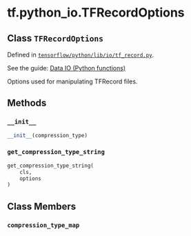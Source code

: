 <div itemscope itemtype="http://developers.google.com/ReferenceObject">
<meta itemprop="name" content="tf.python_io.TFRecordOptions" />
<meta itemprop="property" content="__init__"/>
<meta itemprop="property" content="get_compression_type_string"/>
<meta itemprop="property" content="compression_type_map"/>
</div>

# tf.python_io.TFRecordOptions

## Class `TFRecordOptions`





Defined in [`tensorflow/python/lib/io/tf_record.py`](https://www.tensorflow.org/code/tensorflow/python/lib/io/tf_record.py).

See the guide: [Data IO (Python functions)](../../../../api_guides/python/python_io.md)

Options used for manipulating TFRecord files.

## Methods

<h3 id="__init__"><code>__init__</code></h3>

``` python
__init__(compression_type)
```



<h3 id="get_compression_type_string"><code>get_compression_type_string</code></h3>

``` python
get_compression_type_string(
    cls,
    options
)
```





## Class Members

<h3 id="compression_type_map"><code>compression_type_map</code></h3>

